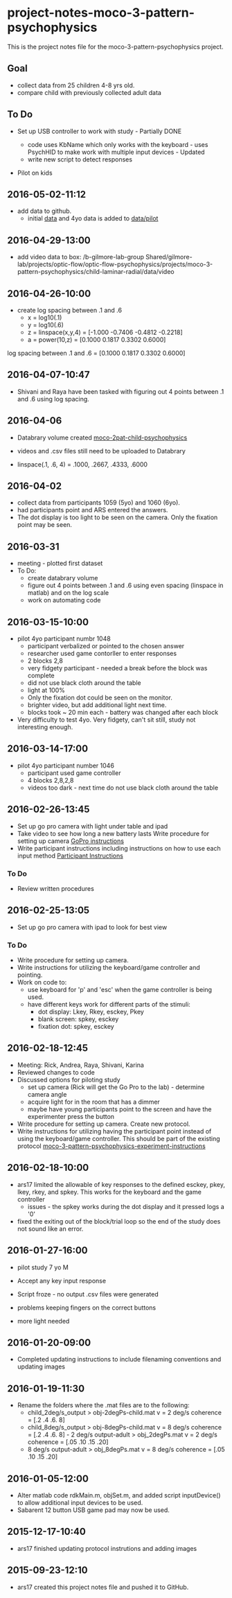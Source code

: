 # project-notes-moco-3-pattern-psychophysics

This is the project notes file for the moco-3-pattern-psychophysics project.

## Goal
- collect data from 25 children 4-8 yrs old.
- compare child with previously collected adult data

## To Do
- Set up USB controller to work with study - Partially DONE
  - code uses KbName which only works with the keyboard - uses PsychHID to make work with multiple input devices - Updated
  - write new script to detect responses
  
- Pilot on kids

## 2016-05-02-11:12
- add data to github.
	- initial [data](https://github.com/gilmore-lab/moco-3-pattern-psychophysics/tree/master/child-laminar-radial/data) and 4yo data is added to [data/pilot](https://github.com/gilmore-lab/moco-3-pattern-psychophysics/tree/master/child-laminar-radial/data/pilot)

## 2016-04-29-13:00
- add video data to box: /b-gilmore-lab-group Shared/gilmore-lab/projects/optic-flow/optic-flow-psychophysics/projects/moco-3-pattern-psychophysics/child-laminar-radial/data/video 	

## 2016-04-26-10:00
- create log spacing between .1 and .6
  - x = log10(.1)
  - y = log10(.6)
  - z = linspace(x,y,4) = [-1.000 -0.7406 -0.4812 -0.2218]   
  - a = power(10,z) = [0.1000 0.1817 0.3302 0.6000]
  
 log spacing between .1 and .6 = [0.1000 0.1817 0.3302 0.6000]


## 2016-04-07-10:47
- Shivani and Raya have been tasked with figuring out 4 points between .1 and .6 using log spacing.

## 2016-04-06
- Databrary volume created [moco-2pat-child-psychophysics](https://nyu.databrary.org/volume/218)
- videos and .csv files still need to be uploaded to Databrary

- linspace(.1, .6, 4) = .1000, .2667, .4333, .6000

## 2016-04-02
- collect data from participants 1059 (5yo) and 1060 (6yo).
- had participants point and ARS entered the answers.
- The dot display is too light to be seen on the camera. Only the fixation point may be seen.

## 2016-03-31
- meeting - plotted first dataset
- To Do:
  - create databrary volume
  - figure out 4 points between .1 and .6 using even spacing (linspace in matlab) and on the log scale
  - work on automating code
  
## 2016-03-15-10:00
- pilot 4yo participant numbr 1048
  - participant verbalized or pointed to the chosen answer
  - researcher used game contorller to enter responses
  - 2 blocks 2,8
  - very fidgety participant - needed a break before the block was complete
  - did not use black cloth around the table 
  - light at 100%
  - Only the fixation dot could be seen on the monitor.
  - brighter video, but add additional light next time. 
  - blocks took ~ 20 min each - battery was changed after each block
- Very difficulty to test 4yo. Very fidgety, can't sit still, study not interesting enough.
  
  
  
## 2016-03-14-17:00
- pilot 4yo participant number 1046
   - participant used game controller
   - 4 blocks 2,8,2,8 
   - videos too dark - next time do not use black cloth around the table
 
## 2016-02-26-13:45
- Set up go pro camera with light under table and ipad
- Take video to see how long a new battery lasts
 Write procedure for setting up camera [GoPro instructions](notes/go-pro-instructions.md)
- Write participant instructions including instructions on how to use each input method [Participant Instructions](notes/moco-3pat-psychophysics-participant-instructions.md)

### To Do
- Review written procedures


## 2016-02-25-13:05
- Set up go pro camera with ipad to look for best view

### To Do
- Write procedure for setting up camera.  
- Write instructions for utilizing the keyboard/game controller and pointing. 
- Work on code to:  
   - use keyboard for 'p' and 'esc' when the game controller is being used.
   - have different keys work for different parts of the stimuli:
      - dot display: Lkey, Rkey, esckey, Pkey
      - blank screen: spkey, esckey
      - fixation dot: spkey, esckey
   
## 2016-02-18-12:45
- Meeting: Rick, Andrea, Raya, Shivani, Karina  
- Reviewed changes to code  
- Discussed options for piloting study  
   - set up camera (Rick will get the Go Pro to the lab) - determine camera angle  
   - acquire light for in the room that has a dimmer  
   - maybe have young participants point to the screen and have the experimenter press the button  
- Write procedure for setting up camera. Create new protocol. 
- Write instructions for utilizing having the participant point instead of using the keyboard/game controller. This should be part of the existing protocol [moco-3-pattern-psychophysics-experiment-instructions](gilmore-lab/moco-3-pattern-psychophysics/moco-3-pattern-psychophysics-experiment-instructions.md)   
  	
## 2016-02-18-10:00
- ars17 limited the allowable of key responses to the defined esckey, pkey, lkey, rkey, and spkey. This works for the keyboard and the game controller
	- issues - the spkey works during the dot display and it pressed logs a '0' 
- fixed the exiting out of the block/trial loop so the end of the study does not sound like an error.

## 2016-01-27-16:00
- pilot study 7 yo M

- Accept any key input response
- Script froze - no output .csv files were generated
- problems keeping fingers on the correct buttons
- more light needed

## 2016-01-20-09:00
- Completed updating instructions to include filenaming conventions and updating images 

## 2016-01-19-11:30
- Rename the folders where the .mat files are to the following:  
	- child_2deg/s_output > obj-2degPs-child.mat    v = 2 deg/s   coherence = [.2 .4 .6. 8]  
	- child_8deg/s_output > obj-8degPs-child.mat    v = 8 deg/s   coherence = [.2 .4 .6. 8]  	- 2 deg/s output-adult > obj_2degPs.mat	     v = 2 deg/s    coherence = [.05 .10 .15 .20]  
 	- 8 deg/s output-adult > obj_8degPs.mat	     v = 8 deg/s    coherence = [.05 .10 .15 .20] 

## 2016-01-05-12:00
- Alter matlab code rdkMain.m, objSet.m, and added script inputDevice() to allow additional input devices to be used.
- Sabarent 12 button USB game pad may now be used.

## 2015-12-17-10:40

- ars17 finished updating protocol instrutions and adding images


## 2015-09-23-12:10

- ars17 created this project notes file and pushed it to GitHub.






